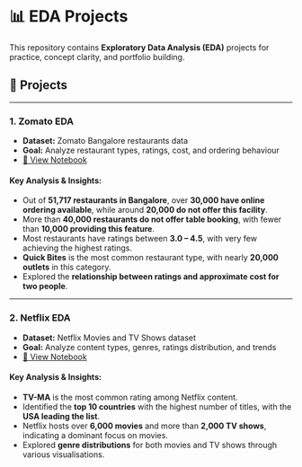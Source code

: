 # 📊 EDA Projects

This repository contains **Exploratory Data Analysis (EDA)** projects for practice, concept clarity, and portfolio building.

## 📌 Projects

---

### 1. Zomato EDA

- **Dataset:** Zomato Bangalore restaurants data  
- **Goal:** Analyze restaurant types, ratings, cost, and ordering behaviour  
- [🔗 View Notebook](https://github.com/Aditya12D/EDA-PROJECTS/blob/main/Zomato_eda.ipynb)

#### **Key Analysis & Insights:**

- Out of **51,717 restaurants in Bangalore**, over **30,000 have online ordering available**, while around **20,000 do not offer this facility**.
- More than **40,000 restaurants do not offer table booking**, with fewer than **10,000 providing this feature**.
- Most restaurants have ratings between **3.0 – 4.5**, with very few achieving the highest ratings.
- **Quick Bites** is the most common restaurant type, with nearly **20,000 outlets** in this category.
- Explored the **relationship between ratings and approximate cost for two people**.

---

### 2. Netflix EDA

- **Dataset:** Netflix Movies and TV Shows dataset  
- **Goal:** Analyze content types, genres, ratings distribution, and trends  
- [🔗 View Notebook](https://github.com/Aditya12D/EDA-PROJECTS/blob/main/netflixeda.ipynb)

#### **Key Analysis & Insights:**

- **TV-MA** is the most common rating among Netflix content.
- Identified the **top 10 countries** with the highest number of titles, with the **USA leading the list**.
- Netflix hosts over **6,000 movies** and more than **2,000 TV shows**, indicating a dominant focus on movies.
- Explored **genre distributions** for both movies and TV shows through various visualisations.
